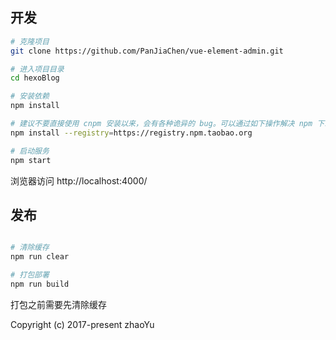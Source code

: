 ## 开发

```bash
# 克隆项目
git clone https://github.com/PanJiaChen/vue-element-admin.git

# 进入项目目录
cd hexoBlog

# 安装依赖
npm install

# 建议不要直接使用 cnpm 安装以来，会有各种诡异的 bug。可以通过如下操作解决 npm 下载速度慢的问题
npm install --registry=https://registry.npm.taobao.org

# 启动服务
npm start

```

浏览器访问 http://localhost:4000/

## 发布

```bash

# 清除缓存
npm run clear

# 打包部署
npm run build

```
打包之前需要先清除缓存

Copyright (c) 2017-present zhaoYu
